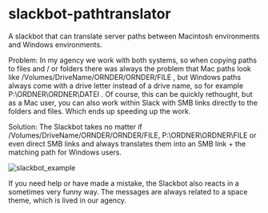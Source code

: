 # slackbot-pathtranslator

A slackbot that can translate server paths between Macintosh environments and Windows environments.

Problem:
In my agency we work with both systems, so when copying paths to files and / or folders there was always the problem that Mac paths look like /Volumes/DriveName/ORNDER/ORNDER/FILE , but Windows paths always come with a drive letter instead of a drive name, so for example P:\ORDNER\ORDNER\DATEI . Of course, this can be quickly rethought, but as a Mac user, you can also work within Slack with SMB links directly to the folders and files. Which ends up speeding up the work.

Solution:
The Slackbot takes no matter if /Volumes/DriveName/ORNDER/ORNDER/FILE, P:\ORDNER\ORDNER\FILE or even direct SMB links and always translates them into an SMB link + the matching path for Windows users.

![slackbot_example](https://user-images.githubusercontent.com/52171435/237045796-382779ca-d35c-4f4c-a088-1481bbbd889c.jpg)

If you need help or have made a mistake, the Slackbot also reacts in a sometimes very funny way. The messages are always related to a space theme, which is lived in our agency.


